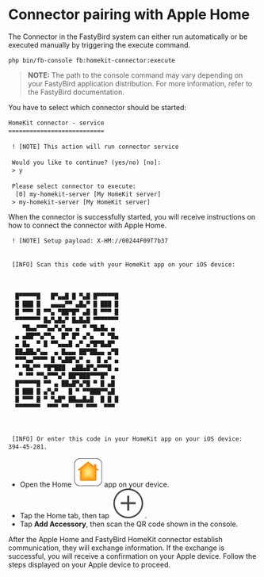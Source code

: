 # Connector pairing with Apple Home

The Connector in the FastyBird system can either run automatically or be executed manually by triggering the execute command.

```shell
php bin/fb-console fb:homekit-connector:execute
```

> **NOTE:**
The path to the console command may vary depending on your FastyBird application distribution. For more information, refer to the FastyBird documentation.

You have to select which connector should be started:

```shell
HomeKit connector - service
===========================

 ! [NOTE] This action will run connector service                                                                        

 Would you like to continue? (yes/no) [no]:
 > y

 Please select connector to execute:
  [0] my-homekit-server [My HomeKit server]
 > my-homekit-server [My HomeKit server]
```

When the connector is successfully started, you will receive instructions on how to connect the connector with Apple Home.

```shell
 ! [NOTE] Setup payload: X-HM://00244F09T7b37                                                                           

                                                                                                                        
 [INFO] Scan this code with your HomeKit app on your iOS device:                                                        
                                                                                                                        

                                 
  █▀▀▀▀▀█   █▀▄▄█ █ ▀▄█ █▀▀▀▀▀█  
  █ ███ █   ▄▄▄▄▀▀ ▄█▄▀ █ ███ █  
  █ ▀▀▀ █ ▀▀▄ ▀██▀█▀ ▄█ █ ▀▀▀ █  
  ▀▀▀▀▀▀▀ █▄▀▄█▄▀ █▄█▄█ ▀▀▀▀▀▀▀  
    ▀█▄▄▀▀▀▄▄▀▄▀▄▄ ▄ ▀ ▀█▄█▄ ▄   
  ▄ ▄██▀▀▄▀▀▄  █▀ █▀ ▄▀▄  ▀ ▀█▄  
  ▄ █▄  ▀ █ ▀▀▄▄▄█ ▄▀ ▄▀█▀█▄█▀   
  ██▄██▄▀▄▄  ▄ █▄▄▄ ██▀██▄▄ ▄▀█  
  ▀▀▀▄▄▀▀▀▀ █ ▀▄██▀▄▀ ▄  █ ▄▀ ▄  
  ▀ ▀█▄▀▀ ▀█▀███  ▄██▄█▀▄▀▀▀█ ▄  
   ▀ ▀▀ ▀▀▄▀▀▀▄▀ ██▀███▀▀▀█▀ ▄   
  █▀▀▀▀▀█ ▀▀ ▄ ██▄█▀▄▀█ ▀ █ ▄█   
  █ ███ █ ▄▀▄▀   █ ▀ ▀▀███▀▀▄█   
  █ ▀▀▀ █ ▀ ▀▄█▀ ██▄▄█▄█  █ █ █  
  ▀▀▀▀▀▀▀  ▀▀▀ ▀▀  ▀▀ ▀▀▀  ▀▀▀   
                                 

                                                                                                                        
 [INFO] Or enter this code in your HomeKit app on your iOS device: 394-45-281.      
```

- Open the Home ![](https://github.com/FastyBird/homekit-connector/blob/main/docs/_media/home_icon.png) app on your device.
- Tap the Home tab, then tap ![](https://github.com/FastyBird/homekit-connector/blob/main/docs/_media/plus_icon.png).
- Tap **Add Accessory**, then scan the QR code shown in the console.

After the Apple Home and FastyBird HomeKit connector establish communication, they will exchange information.
If the exchange is successful, you will receive a confirmation on your Apple device. Follow the steps displayed on
your Apple device to proceed.
